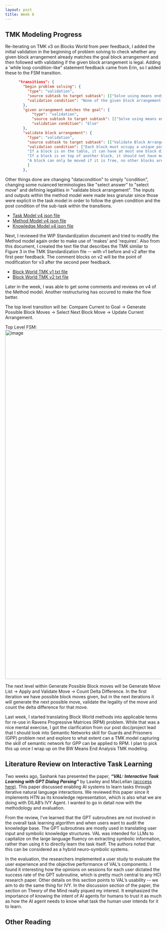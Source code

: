 ```yaml
---
layout: post
title: Week 6
---
```


## TMK Modeling Progress
Re-iterating on TMK v3 on Blocks World from peer feedback, I added the initial validation in the beginning of problem solving to check whether any given block arrangement already matches the goal block arrangement and then followed with validating if the given block arrangement is legal. Adding a 'while loop condition-like" statement feedback came from Erin, so I added these to the FSM transition.

```json
      "transitions": {
        "begin problem solving": {
          "type": "validation",
          "source subtask to target subtask": [["Solve using means ends analysis", "Validate Block Arrangement"]],
          "validation condition": "None of the given block arrangement completely match the goal block arrangement."
        },
        "given arrangement matches the goal": {
            "type": "validation",
            "source subtask to target subtask": [["Solve using means ends analysis", "Success"]],
            "validation condition": "Else"
        },
        "validate block arrangement": {
          "type": "validation",
          "source subtask to target subtask": [["Validate Block Arrangement", "Individual Position Extraction"]],
          "validation condition": ["Each block must occupy a unique position.", 
          "If a block is on the table, it can have at most one block directly on top of it.", 
          "If a block is on top of another block, it should not have more than one block directly above it.",
          "A block can only be moved if it is free, no other blocks are stacked on it."
          ]
        },
```
Other things done are changing "datacondition" to simply "condition", changing some nuianced terminologies like "select answer" to "select move" and defining legalities in "validate block arrangement". The inputs and outputs within the method model were made less granular since those were explicit in the task model in order to follow the given condition and the post condition of the sub-task within the transitions. 


* [Task Model v4 json file](https://gracebrazil28.github.io/files/Task_Model_BlockWorld2_v4.json)
* [Method Model v4 json file](https://gracebrazil28.github.io/files/Method_Model_BlockWorld2_v4.json) 
* [Knowledge Model v4 json file](https://gracebrazil28.github.io/files/Knowledge_Model_BlockWorld2_v4.json)

Next, I reviewed the WIP Standardization document and tried to modify the Method model again order to make use of 'makes' and 'requires'. Also from this document, I created the text file that describes the TMK similar to Figure 3 in the TMK Standardization file -- with v1 before and v2 after the first peer feedback. The comment blocks on v2 will be the point of modification for v3 after the second peer feedback.

* [Block World TMK v1 txt file](https://gracebrazil28.github.io/files/BlockWorld_v1.txt)
* [Block World TMK v2 txt file](https://gracebrazil28.github.io/files/BlockWorld_v2.txt)

Later in the week, I was able to get some comments and reviews on v4 of the Method model. Another restructuring has occured to make the flow better. 

The top level transition will be: Compare Current to Goal -> Generate Possible Block Moves -> Select Next Block Move -> Update Current Arrangement.

Top Level FSM:
<img width="1124" alt="image" src="https://github.com/gracebrazil28/gracebrazil28.github.io/assets/29846072/f499de25-3136-401e-9e46-358759b8fc37">

The next level within Generate Possible Block moves will be Generate Move List -> Apply and Validate Move -> Count Delta Difference.
In the first iteration we have possible block moves given, but in the next iterations it will generate the next possible move, validate the legality of the move and  count the delta difference  for that move.

Last week, I started translating Block World methods into applicable terms for re-use in Ravens Progressive Matrices (RPM) problem. While that was a nice mental exercise, I got the clarification from our post doc/project lead that I should look into Semantic Networks skill for Guards and Prisoners (GPP) problem next and explore to what extent can a TMK model capturing the skill of semantic network for GPP can be applied to RPM. I plan to pick this up once I wrap up on the BW Means End Analysis TMK modeling.


## Literature Review on Interactive Task Learning

Two weeks ago, Sashank has presented the paper, ***“VAL: Interactive Task Learning with GPT Dialog Parsing”*** by Lawley and MacLellan [(acccess here)](https://arxiv.org/pdf/2310.01627). This paper discussed enabling AI systems to learn tasks through iterative natural language interactions. We reviewed this paper since it implements HTN as its knowledge representation, which is also what we are doing with DILAB’s IVY Agent. I wanted to go in detail now with the methodology and evaluation. 

From the review, I’ve learned that the GPT subroutines are not involved in the overall task learning algorithm and when users want to audit the knowledge base. The GPT subroutines are mostly used in translating user input and symbolic knowledge structures. VAL was intended for LLMs to capitalize on the large language fluency on extracting symbolic information, rather than using it to directly learn the task itself. The authors noted that this can be considered as a hybrid neuro-symbolic systems.

In the evaluation, the researchers implemented a user study to evaluate the user experience and the objective performance of VAL’s components. I found it interesting how the opinions on sessions for each user dictated the success rate of the GPT subroutine, which is pretty much central to any HCI research paper. Other details on this section points to VAL’s usability -- we aim to do the same thing for IVY. In the discussion section of the paper, the section on Theory of the Mind really piqued my interest. It emphasized the importance of knowing the intent of AI agents for humans to trust it as much as how the AI agent needs to know what task the human user intends for it to learn. 


## Other Reading
